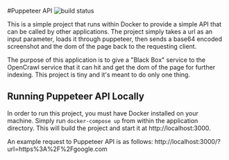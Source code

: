 #Puppeteer API
![build status](https://api.travis-ci.org/OpenSearchEngine/PuppeteerAPI.svg?branch=master "Build Status")

This is a simple project that runs within Docker to provide a simple API that can be called by other applications. The
project simply takes a url as an input parameter, loads it through puppeteer, then sends a base64 encoded screenshot and
the dom of the page back to the requesting client.

The purpose of this application is to give a "Black Box" service to the OpenCrawl service that it can hit and get the dom
of the page for further indexing. This project is tiny and it's meant to do only one thing.

## Running Puppeteer API Locally
In order to run this project, you must have Docker installed on your machine. Simply run `docker-compose up` from within
the application directory. This will build the project and start it at http://localhost:3000.

An example request to Puppeteer API is as follows:
http://localhost:3000/?url=https%3A%2F%2Fgoogle.com